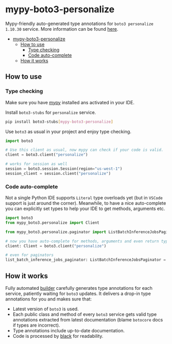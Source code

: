 # mypy-boto3-personalize

Mypy-friendly auto-generated type annotations for `boto3 personalize 1.10.30` service.
More information can be found [here](https://github.com/vemel/mypy_boto3).

- [mypy-boto3-personalize](#mypy-boto3-personalize)
  - [How to use](#how-to-use)
    - [Type checking](#type-checking)
    - [Code auto-complete](#code-auto-complete)
  - [How it works](#how-it-works)

## How to use

### Type checking

Make sure you have [mypy](https://github.com/python/mypy) installed ans activated in your IDE.

Install `boto3-stubs` for `personalize` service.

```bash
pip install boto3-stubs[mypy-boto3-personalize]
```

Use `boto3` as usual in your project and enjoy type checking.

```python
import boto3

# Use this client as usual, now mypy can check if your code is valid.
client = boto3.client("personalize")

# works for session as well
session = boto3.session.Session(region="us-west-1")
session_client = session.client("personalize")

```

### Code auto-complete

Not a single Python IDE supports `Literal` type overloads yet (but in `VSCode` support is just around the corner).
Meanwhile, to have a nice auto-complete you can explicitly set types to help your IDE to get methods, arguments etc.

```python
import boto3
from mypy_boto3.personalize import Client

from mypy_boto3.personalize.paginator import ListBatchInferenceJobsPaginator

# now you have auto-complete for methods, arguments and even return types
client: Client = boto3.client("personalize")

# even for paginators
list_batch_inference_jobs_paginator: ListBatchInferenceJobsPaginator = client.get_paginator("list_batch_inference_jobs")
```

## How it works

Fully automated [builder](https://github.com/vemel/mypy_boto3) carefully generates
type annotations for each service, patiently waiting for `boto3` updates. It delivers
a drop-in type annotations for you and makes sure that:

- Latest version of `boto3` is used.
- Each public class and method of every `boto3` service gets valid type annotations
  extracted from latest documentation (blame `botocore` docs if types are incorrect).
- Type annotations include up-to-date documentation.
- Code is processed by [black](https://github.com/psf/black) for readability.